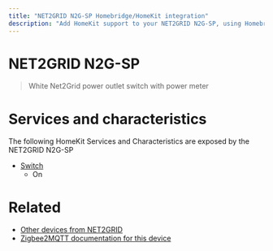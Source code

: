 ```yaml
---
title: "NET2GRID N2G-SP Homebridge/HomeKit integration"
description: "Add HomeKit support to your NET2GRID N2G-SP, using Homebridge, Zigbee2MQTT and homebridge-z2m."
---
```

<!---
This file has been GENERATED using src/docgen/docgen.ts
DO NOT EDIT THIS FILE MANUALLY!
-->
# NET2GRID N2G-SP
> White Net2Grid power outlet switch with power meter


# Services and characteristics
The following HomeKit Services and Characteristics are exposed by
the NET2GRID N2G-SP

* [Switch](../../switch.md)
  * On


# Related
* [Other devices from NET2GRID](../index.md#net2grid)
* [Zigbee2MQTT documentation for this device](https://www.zigbee2mqtt.io/devices/N2G-SP.html)